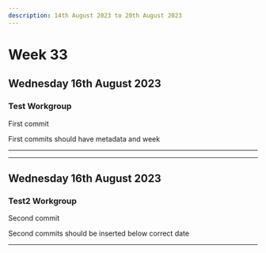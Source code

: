 ```yaml
---
description: 14th August 2023 to 20th August 2023
---
```


# Week 33

## Wednesday 16th August 2023

### Test Workgroup

First commit

First commits should have metadata and week

***

***

## Wednesday 16th August 2023

### Test2 Workgroup

Second commit

Second commits should be inserted below correct date

***

